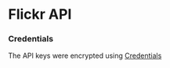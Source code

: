 # Flickr API

### Credentials

The API keys were encrypted using [Credentials](https://webcrunch.com/posts/the-complete-guide-to-ruby-on-rails-encrypted-credentials)

